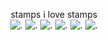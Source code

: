 <p align="center"
  
stamps i love stamps
<br>
![.](https://images-wixmp-ed30a86b8c4ca887773594c2.wixmp.com/f/45091976-43f2-46d3-a6c8-84e28a4176e2/ddfl375-9e9d9470-4b05-4a81-97e4-1f1817b61102.gif?token=eyJ0eXAiOiJKV1QiLCJhbGciOiJIUzI1NiJ9.eyJzdWIiOiJ1cm46YXBwOjdlMGQxODg5ODIyNjQzNzNhNWYwZDQxNWVhMGQyNmUwIiwiaXNzIjoidXJuOmFwcDo3ZTBkMTg4OTgyMjY0MzczYTVmMGQ0MTVlYTBkMjZlMCIsIm9iaiI6W1t7InBhdGgiOiJcL2ZcLzQ1MDkxOTc2LTQzZjItNDZkMy1hNmM4LTg0ZTI4YTQxNzZlMlwvZGRmbDM3NS05ZTlkOTQ3MC00YjA1LTRhODEtOTdlNC0xZjE4MTdiNjExMDIuZ2lmIn1dXSwiYXVkIjpbInVybjpzZXJ2aWNlOmZpbGUuZG93bmxvYWQiXX0.edwcksCpBr2K9IxG8YrIPXfQD6o96RPmdCAhNPqbMwQ) ![.](https://images-wixmp-ed30a86b8c4ca887773594c2.wixmp.com/f/45091976-43f2-46d3-a6c8-84e28a4176e2/ddfk3xm-9668d04b-2fbf-40c0-a868-cae258c8d062.gif?token=eyJ0eXAiOiJKV1QiLCJhbGciOiJIUzI1NiJ9.eyJzdWIiOiJ1cm46YXBwOjdlMGQxODg5ODIyNjQzNzNhNWYwZDQxNWVhMGQyNmUwIiwiaXNzIjoidXJuOmFwcDo3ZTBkMTg4OTgyMjY0MzczYTVmMGQ0MTVlYTBkMjZlMCIsIm9iaiI6W1t7InBhdGgiOiJcL2ZcLzQ1MDkxOTc2LTQzZjItNDZkMy1hNmM4LTg0ZTI4YTQxNzZlMlwvZGRmazN4bS05NjY4ZDA0Yi0yZmJmLTQwYzAtYTg2OC1jYWUyNThjOGQwNjIuZ2lmIn1dXSwiYXVkIjpbInVybjpzZXJ2aWNlOmZpbGUuZG93bmxvYWQiXX0.l7wMPCxJJGDLeuVfih8-0ZNY1GR3oMr9OKXPhZsX32E) ![.](https://images-wixmp-ed30a86b8c4ca887773594c2.wixmp.com/f/01071ec3-a13c-4e81-92e4-050280d22f0f/dhken1i-7745a013-7832-40e9-83ca-269106ed3eac.gif?token=eyJ0eXAiOiJKV1QiLCJhbGciOiJIUzI1NiJ9.eyJzdWIiOiJ1cm46YXBwOjdlMGQxODg5ODIyNjQzNzNhNWYwZDQxNWVhMGQyNmUwIiwiaXNzIjoidXJuOmFwcDo3ZTBkMTg4OTgyMjY0MzczYTVmMGQ0MTVlYTBkMjZlMCIsIm9iaiI6W1t7InBhdGgiOiJcL2ZcLzAxMDcxZWMzLWExM2MtNGU4MS05MmU0LTA1MDI4MGQyMmYwZlwvZGhrZW4xaS03NzQ1YTAxMy03ODMyLTQwZTktODNjYS0yNjkxMDZlZDNlYWMuZ2lmIn1dXSwiYXVkIjpbInVybjpzZXJ2aWNlOmZpbGUuZG93bmxvYWQiXX0.AJsH2CC-BWwN_q55NMwcvhiX4BVCjjLWt7wewkhvGO4) ![.](https://images-wixmp-ed30a86b8c4ca887773594c2.wixmp.com/f/01071ec3-a13c-4e81-92e4-050280d22f0f/dhkenfb-d8e89c81-c805-4b55-bed0-fff4a8188b76.gif?token=eyJ0eXAiOiJKV1QiLCJhbGciOiJIUzI1NiJ9.eyJzdWIiOiJ1cm46YXBwOjdlMGQxODg5ODIyNjQzNzNhNWYwZDQxNWVhMGQyNmUwIiwiaXNzIjoidXJuOmFwcDo3ZTBkMTg4OTgyMjY0MzczYTVmMGQ0MTVlYTBkMjZlMCIsIm9iaiI6W1t7InBhdGgiOiJcL2ZcLzAxMDcxZWMzLWExM2MtNGU4MS05MmU0LTA1MDI4MGQyMmYwZlwvZGhrZW5mYi1kOGU4OWM4MS1jODA1LTRiNTUtYmVkMC1mZmY0YTgxODhiNzYuZ2lmIn1dXSwiYXVkIjpbInVybjpzZXJ2aWNlOmZpbGUuZG93bmxvYWQiXX0.RyUUJYicZqFZ5kq9yQBMBu0u8YhlGXO6vK31hfbY0HM) ![.](https://images-wixmp-ed30a86b8c4ca887773594c2.wixmp.com/f/01071ec3-a13c-4e81-92e4-050280d22f0f/dhkenlg-e14834f8-44cd-4adc-8f0c-e9d1c043c1bf.gif?token=eyJ0eXAiOiJKV1QiLCJhbGciOiJIUzI1NiJ9.eyJzdWIiOiJ1cm46YXBwOjdlMGQxODg5ODIyNjQzNzNhNWYwZDQxNWVhMGQyNmUwIiwiaXNzIjoidXJuOmFwcDo3ZTBkMTg4OTgyMjY0MzczYTVmMGQ0MTVlYTBkMjZlMCIsIm9iaiI6W1t7InBhdGgiOiJcL2ZcLzAxMDcxZWMzLWExM2MtNGU4MS05MmU0LTA1MDI4MGQyMmYwZlwvZGhrZW5sZy1lMTQ4MzRmOC00NGNkLTRhZGMtOGYwYy1lOWQxYzA0M2MxYmYuZ2lmIn1dXSwiYXVkIjpbInVybjpzZXJ2aWNlOmZpbGUuZG93bmxvYWQiXX0.D2LGgOVTDPtLlIizU6eZqbGl8r-eHeVv_8RiqKT0VSA)
![.](https://64.media.tumblr.com/3b843b7d9b396bf0b40d9a264c8b0f5a/9aed802313768450-90/s100x200/8ec6676d38edd9e06e06b5b50047ecce2e96b441.gifv)
